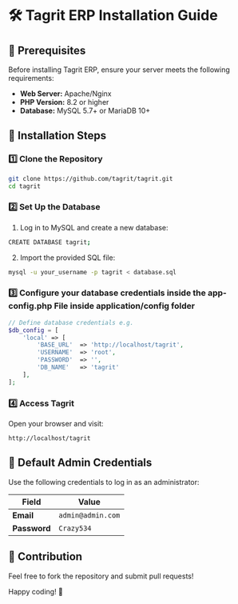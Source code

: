 # 🛠️ Tagrit ERP Installation Guide

## 📌 Prerequisites
Before installing Tagrit ERP, ensure your server meets the following requirements:

- **Web Server:** Apache/Nginx
- **PHP Version:** 8.2 or higher
- **Database:** MySQL 5.7+ or MariaDB 10+

## 🚀 Installation Steps

### 1️⃣ Clone the Repository
```bash
git clone https://github.com/tagrit/tagrit.git
cd tagrit
```

### 2️⃣ Set Up the Database
1. Log in to MySQL and create a new database:
```bash
CREATE DATABASE tagrit;
```
2. Import the provided SQL file:
```bash
mysql -u your_username -p tagrit < database.sql
```
### 3️⃣ Configure your database credentials inside the app-config.php File inside application/config folder

```php
// Define database credentials e.g.
$db_config = [
    'local' => [
        'BASE_URL'  => 'http://localhost/tagrit',
        'USERNAME'  => 'root',
        'PASSWORD'  => '',
        'DB_NAME'   => 'tagrit'
    ],
];
```

### 4️⃣ Access Tagrit

Open your browser and visit:

```
http://localhost/tagrit
```

## 🔑 Default Admin Credentials

Use the following credentials to log in as an administrator:

| **Field**   | **Value**              |
|------------|----------------------|
| **Email**  | `admin@admin.com`  |
| **Password** | `Crazy534`         |

## 🙌 Contribution
Feel free to fork the repository and submit pull requests!

Happy coding! 🚀





